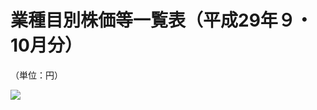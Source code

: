 # 業種目別株価等一覧表（平成29年９・10月分）

（単位：円）

![](https://www.nta.go.jp/tmp/209ad99e-cd13-49ae-9ff7-990bc78687b9/images/9c9665d292199535f7ebe027b949e2293060fa71dbfc417bb03be7d529e5b336.jpg)